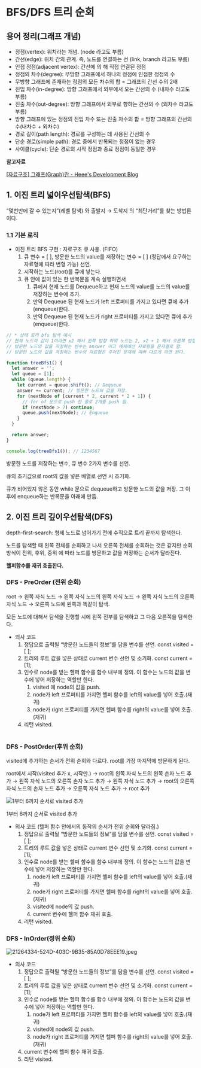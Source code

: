 # BFS/DFS 트리 순회

## 용어 정리(그래프 개념)

- 정점(vertex): 위치라는 개념. (node 라고도 부름)
- 간선(edge): 위치 간의 관계. 즉, 노드를 연결하는 선 (link, branch 라고도 부름)
- 인접 정점(adjacent vertex): 간선에 의 해 직접 연결된 정점
- 정점의 차수(degree): 무방향 그래프에서 하나의 정점에 인접한 정점의 수
- 무방향 그래프에 존재하는 정점의 모든 차수의 합 = 그래프의 간선 수의 2배
- 진입 차수(in-degree): 방향 그래프에서 외부에서 오는 간선의 수 (내차수 라고도 부름)
- 진출 차수(out-degree): 방향 그래프에서 외부로 향하는 간선의 수 (외차수 라고도 부름)
- 방향 그래프에 있는 정점의 진입 차수 또는 진출 차수의 합 = 방향 그래프의 간선의 수(내차수 + 외차수)
- 경로 길이(path length): 경로를 구성하는 데 사용된 간선의 수
- 단순 경로(simple path): 경로 중에서 반복되는 정점이 없는 경우
- 사이클(cycle): 단순 경로의 시작 정점과 종료 정점이 동일한 경우

**참고자료**

[[자료구조] 그래프(Graph)란 - Heee's Development Blog](https://gmlwjd9405.github.io/2018/08/13/data-structure-graph.html)

## 1. 이진 트리 넓이우선탐색(BFS)

“몇번만에 갈 수 있는지”(레벨 탐색) 와 출발지 → 도착지 의 “최단거리”를 찾는 방법론이다.

### 1.1 기본 로직

- 이진 트리 BFS 구현 : 자료구조 큐 사용. (FIFO)
  1. 큐 변수 = [ ], 방문한 노드의 value를 저장하는 변수 = [ ] (정답에서 요구하는 자료형에 따라 변형 가능) 선언.
  2. 시작하는 노드(root)를 큐에 넣는다.
  3. 큐 안에 값이 있는 한 반복문을 계속 실행하면서
     1. 큐에서 현재 노드를 Dequeue하고 현재 노드의 value를 노드의 value를 저장하는 변수에 추가.
     2. 만약 Dequeue 된 현재 노드가 left 프로퍼티를 가지고 있다면 큐에 추가(enqueue)한다.
     3. 만약 Dequeue 된 현재 노드가 right 프로퍼티를 가지고 있다면 큐에 추가(enqueue)한다.

```jsx
// * 상태 트리 bfs 탐색 예시
// 현재 노드의 값이 1이라면 x2 해서 왼쪽 방향 하위 노드는 2, x2 + 1 해서 오른쪽 방향 하위 노드 3 하는 예제
// 방문한 노드의 값을 저장하는 변수는 answer 이고 예제에선 자료형을 문자열로 함.
// 방문한 노드의 값을 저장하는 변수의 자료형은 주어진 문제에 따라 다르게 하면 된다.

function treeBfs1() {
  let answer = '';
  let queue = [1];
  while (queue.length) {
    let current = queue.shift(); // Dequeue
    answer += current; // 방문한 노드의 값을 저장.
    for (nextNode of [current * 2, current * 2 + 1]) {
      // for of 문으로 push 한 줄로 2개를 push 함.
      if (nextNode > 7) continue;
      queue.push(nextNode); // Enqueue
    }
  }

  return answer;
}

console.log(treeBfs1()); // 1234567
```

방문한 노드를 저장하는 변수, 큐 변수 2가지 변수를 선언.

큐의 초기값으로 root의 값을 넣은 배열로 선언 시 초기화.

큐가 비어있지 않은 동안 while 문으로 dequeue하고 방문한 노드의 값을 저장. 그 이후에 enqueue하는 반복문을 아래에 만듬.

## 2. 이진 트리 깊이우선탐색(DFS)

depth-first-search: 형제 노드로 넘어가기 전에 수직으로 트리 끝까지 탐색한다.

노드를 탐색할 때 왼쪽 전체를 순회하고 나서 오른쪽 전체를 순회하는 것은 같지만 순회 방식이 전위, 후위, 중위 에 따라 노드를 방문하고 값을 저장하는 순서가 달라진다.

**헬퍼함수를 재귀 호출한다.**

### DFS - PreOrder (전위 순회)

root → 왼쪽 자식 노드 → 왼쪽 자식 노드의 왼쪽 자식 노드 → 왼쪽 자식 노드의 오른쪽 자식 노드 → 오른쪽 노드에 왼쪽과 똑같이 탐색.

모든 노드에 대해서 탐색을 진행할 시에 왼쪽 전부를 탐색하고 그 다음 오른쪽을 탐색한다.

- 의사 코드
  1. 정답으로 출력될 “방문한 노드들의 정보”를 담을 변수를 선언. const visited = [ ];
  2. 트리의 루트 값을 넣은 상태로 current 변수 선언 및 소기화. const current = [1];
  3. 인수로 node를 받는 헬퍼 함수를 함수 내부에 정의. 이 함수는 노드의 값을 변수에 넣어 저장하는 역할만 한다.
     1. visited 에 node의 값을 push.
     2. node가 left 프로퍼티를 가지면 헬퍼 함수를 left의 value를 넣어 호출.(재귀)
     3. node가 right 프로퍼티를 가지면 헬퍼 함수를 right의 value를 넣어 호출.(재귀)
  4. 리턴 visited.

```jsx

```

### DFS - PostOrder(후위 순회)

visited에 추가하는 순서가 전위 순회와 다르다. root를 가장 마지막에 방문하게 된다.

root에서 시작(visited 추가 x, 시작만.) → root의 왼쪽 자식 노드의 왼쪽 손자 노드 추가 → 왼쪽 자식 노드의 오른쪽 손자 노드 추가 → 왼쪽 자식 노드 추가 → root의 오른쪽 자식 노드의 손자 노드 추가 → 오른쪽 자식 노드 추가 → root 추가

![1부터 6까지 순서로 visited 추가](./postOrder.jpeg)

1부터 6까지 순서로 visited 추가

- 의사 코드 (헬퍼 함수 안에서의 동작의 순서가 전위 순회와 달라짐.)
  1. 정답으로 출력될 “방문한 노드들의 정보”를 담을 변수를 선언. const visited = [ ];
  2. 트리의 루트 값을 넣은 상태로 current 변수 선언 및 소기화. const current = [1];
  3. 인수로 node를 받는 헬퍼 함수를 함수 내부에 정의. 이 함수는 노드의 값을 변수에 넣어 저장하는 역할만 한다.
     1. node가 left 프로퍼티를 가지면 헬퍼 함수를 left의 value를 넣어 호출.(재귀)
     2. node가 right 프로퍼티를 가지면 헬퍼 함수를 right의 value를 넣어 호출.(재귀)
     3. visited에 node의 값 push.
     4. current 변수에 헬퍼 함수 재귀 호출.
  4. 리턴 visited.

### DFS - InOrder(정위 순회)

![21264334-524D-403C-9B35-85A0D78EEE19.jpeg](./InOrder.jpeg)

- 의사 코드
  1. 정답으로 출력될 “방문한 노드들의 정보”를 담을 변수를 선언. const visited = [ ];
  2. 트리의 루트 값을 넣은 상태로 current 변수 선언 및 소기화. const current = [1];
  3. 인수로 node를 받는 헬퍼 함수를 함수 내부에 정의. 이 함수는 노드의 값을 변수에 넣어 저장하는 역할만 한다.
     1. node가 left 프로퍼티를 가지면 헬퍼 함수를 left의 value를 넣어 호출.(재귀)
     2. visited에 node의 값 push.
     3. node가 right 프로퍼티를 가지면 헬퍼 함수를 right의 value를 넣어 호출.(재귀)
  4. current 변수에 헬퍼 함수 재귀 호출.
  5. 리턴 visited.
